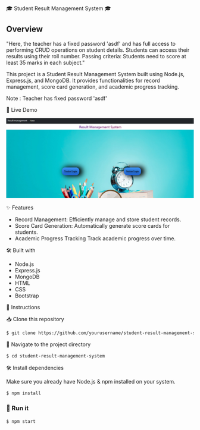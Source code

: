 🎓 Student Result Management System 🎓

## Overview



"Here, the teacher has a fixed password 'asdf' and has full access to performing CRUD operations on student details. Students can access their results using their roll number. Passing criteria: Students need to score at least 35 marks in each subject."

This project is a Student Result Management System built using Node.js, Express.js, and MongoDB. It provides functionalities for record management, score card generation, and academic progress tracking.

Note : Teacher has fixed password 'asdf'

🚀 Live Demo

![Home](home.png)

✨ Features

- Record Management: Efficiently manage and store student records.
- Score Card Generation: Automatically generate score cards for students.
- Academic Progress Tracking Track academic progress over time.

🛠️ Built with

- Node.js
- Express.js
- MongoDB
- HTML
- CSS
- Bootstrap

📝 Instructions

📥 Clone this repository

```bash
$ git clone https://github.com/yourusername/student-result-management-system.git
```

📂 Navigate to the project directory

```bash
$ cd student-result-management-system
```

🛠 Install dependencies

Make sure you already have Node.js & npm installed on your system.

```bash
$ npm install 
```

### 🚀 Run it

```bash
$ npm start
```

```


